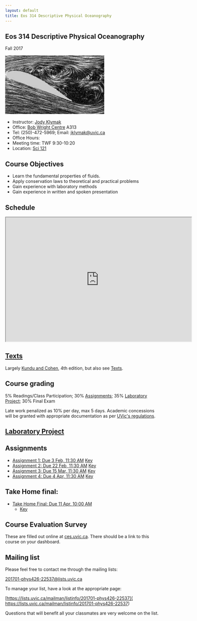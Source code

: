 ```yaml
---
layout: default
title: Eos 314 Descriptive Physical Oceanography
---
```


## Eos 314 Descriptive Physical Oceanography

Fall 2017


![Flow separation behind an airfoil](./figs/Flow_separation.jpg)


  - Instructor: [Jody Klymak](http://web.uvic.ca/~jklymak)
  - Office: [Bob Wright Centre](http://www.uvic.ca/buildings/sci.html) A313
  - Tel: (250)-472-5969; Email: [jklymak@uvic.ca](mailto:jklymak@uvic.ca)
  - Office Hours:
  - Meeting time:  TWF 9:30-10:20
  - Location:  [Sci 121](http://www.uvic.ca/home/about/campus-info/maps/maps/sci.php)

## Course Objectives ##

  - Learn the fundamental properties of fluids.
  - Apply conservation laws to theoretical and practical problems
  - Gain experience with laboratory methods
  - Gain experience in written and spoken presentation


## Schedule

<iframe width="600px" height="400px" src="https://docs.google.com/spreadsheets/d/e/2PACX-1vQZ2Tmi8zGX8pCgSrf4jDAN--9LXhwSyRjWPwHj0FItENDdJViT87eE4DAOwWnYEGovikh0_GRfHFvP/pubhtml?gid=0&amp;single=true&amp;widget=true&amp;headers=false"></iframe>

## [Texts](./Texts/)

Largely [Kundu and Cohen](http://app.knovel.com/web/toc.v/cid:kpFME00004/viewerType:toc/root_slug:fluid-mechanics-4th), 4th edition, but also see [Texts](./Texts/).  

## Course grading

5% Readings/Class Participation; 30% [Assignments](#Assignments); 35% [Laboratory Project](./LabProject/); 30% Final Exam

Late work penalized as 10% per day, max 5 days.  Academic concessions will be granted
with appropriate documentation as per [UVic's regulations](http://www.uvic.ca/registrar/students/policies/appeals/rac-request.php).

## [Laboratory Project](./LabProject/)

## Assignments

  - [Assignment 1: Due 3 Feb, 11:30 AM](./Assignments/Assignment1.pdf)    [Key](./Assignments/Assignment1Key.pdf)
  - [Assignment 2: Due 22 Feb, 11:30 AM](./Assignments/Assignment2.pdf)   [Key](./Assignments/Assignment2Key.pdf)
  - [Assignment 3: Due 15 Mar, 11:30 AM](./Assignments/Assignment3.pdf)    [Key](./Assignments/Assignment3Key.pdf)
  - [Assignment 4: Due 4 Apr, 11:30 AM](./Assignments/Assignment4.pdf)     [Key](./Assignments/Assignment4Foil.pdf)

## Take Home final:

- [Take Home Final: Due 11 Apr, 10:00 AM](./Assignments/TakeHome2017.pdf)
	- [Key](./Assignments/TakeHomeKey.pdf)

## Course Evaluation Survey

These are filled out online at [ces.uvic.ca](http://ces.uvic.ca).  There should be a link to this course on your dashboard.

## Mailing list

Please feel free to contact me through the mailing lists:

[201701-phys426-22537@lists.uvic.ca](mailto:201701-phys426-22537@lists.uvic.ca)

To manage your list, have a look at the appropriate page:

[https://lists.uvic.ca/mailman/listinfo/201701-phys426-22537]( https://lists.uvic.ca/mailman/listinfo/201701-phys426-22537)

Questions that will benefit all your classmates are very welcome on
the list.
